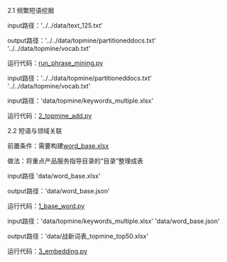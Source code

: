 2.1 频繁短语挖掘

input路径：'../../data/text_125.txt'

output路径：'../../data/topmine/partitioneddocs.txt' '../../data/topmine/vocab.txt'

运行代码：[run_phrase_mining.py](topmine%2Ftopmine-master%2Ftopmine_src%2Frun_phrase_mining.py)

input路径：'../../data/topmine/partitioneddocs.txt' '../../data/topmine/vocab.txt'

input路径：'data/topmine/keywords_multiple.xlsx'

运行代码：[2_topmine_add.py](topmine%2F2_topmine_add.py)

2.2 短语与领域关联

前置条件：需要构建[word_base.xlsx](topmine%2Fdata%2Fword_base.xlsx)

做法：将重点产品服务指导目录的“目录”整理成表

input路径 'data/word_base.xlsx'

output路径：'data/word_base.json'

运行代码：[1_base_word.py](topmine%2F1_base_word.py)

input路径：'data/topmine/keywords_multiple.xlsx' 'data/word_base.json'

output路径：'data/战新词表_topmine_top50.xlsx'

运行代码：[3_embedding.py](topmine%2F3_embedding.py)



